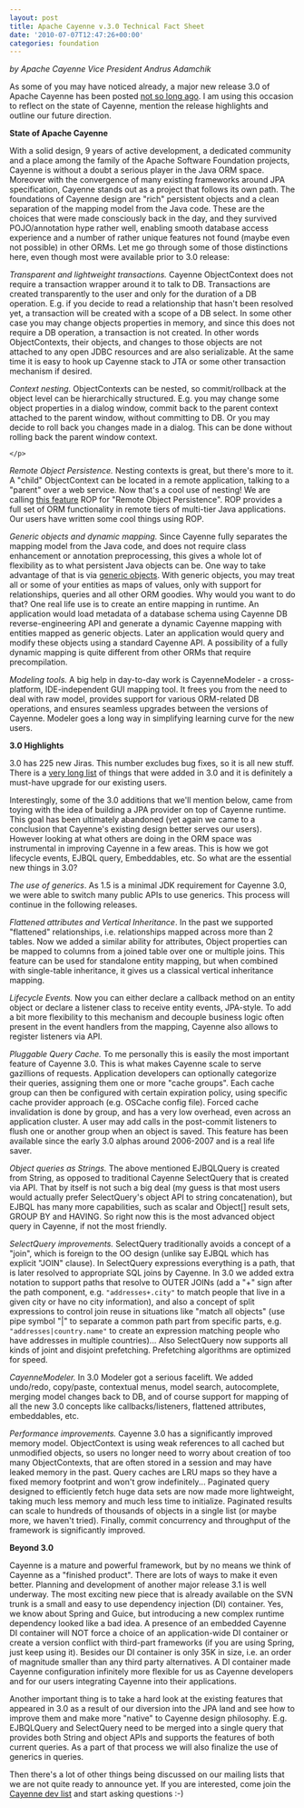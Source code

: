 ```yaml
---
layout: post
title: Apache Cayenne v.3.0 Technical Fact Sheet
date: '2010-07-07T12:47:26+00:00'
categories: foundation
---
```

<i>by Apache Cayenne Vice President Andrus Adamchik</i> 
  <p>As some of you may have noticed already, a major new release 3.0 of Apache Cayenne has been posted <a href="http://cayenne.apache.org/2010/05/06/cayenne-30-released-7-may.html">not so long ago</a>. I am using this occasion to reflect on the state of Cayenne, mention the release highlights and outline our future direction.</p> 
  <p><b>State of Apache Cayenne</b></p> 
  <p>With a solid design, 9 years of active development, a dedicated community and a place among the family of the Apache Software Foundation projects, Cayenne is without a doubt a serious player in the Java ORM space. Moreover with the convergence of many existing frameworks around JPA specification, Cayenne stands out as a project that follows its own path. The foundations of Cayenne design are &quot;rich&quot; persistent objects and a clean separation of the mapping model from the Java code. These are the choices that were made consciously back in the day, and they survived POJO/annotation hype rather well, enabling smooth database access experience and a number of rather unique features not found (maybe even not possible) in other ORMs. Let me go through some of those distinctions here, even though most were available prior to 3.0 release:</p> 
  <p><i>Transparent and lightweight transactions.</i> Cayenne ObjectContext does not require a transaction wrapper around it to talk to DB. Transactions are created transparently to the user and only for the duration of a DB operation. E.g. if you decide to read a relationship that hasn't been resolved yet, a transaction will be created with a scope of a DB select. In some other case you may change objects properties in memory, and since this does not require a DB operation, a transaction is not created. In other words ObjectContexts, their objects, and changes to those objects are not attached to any open JDBC resources and are also serializable. At the same time it is easy to hook up Cayenne stack to JTA or some other transaction mechanism if desired.</p> 
  <p><i>Context nesting.</i> ObjectContexts can be nested, so commit/rollback at the object level can be hierarchically structured. E.g. you may change some object properties in a dialog window, commit back to the parent context attached to the parent window, without committing to DB. Or you may decide to roll back you changes made in a dialog. This can be done without rolling back the parent window context.

	

	</p> 
  <p><i>Remote Object Persistence.</i> Nesting contexts is great, but there's more to it. A &quot;child&quot; ObjectContext can be located in a remote application, talking to a &quot;parent&quot; over a web service. Now that's a cool use of nesting! We are calling <a href="http://cayenne.apache.org/doc30/remote-object-persistence-introduction.html">this feature</a> ROP for &quot;Remote Object Persistence&quot;. ROP provides a full set of ORM functionality in remote tiers of multi-tier Java applications. Our users have written some cool things using ROP.</p> 
  <p><i>Generic objects and dynamic mapping.</i> Since Cayenne fully separates the mapping model from the Java code, and does not require class enhancement or annotation preprocessing, this gives a whole lot of flexibility as to what persistent Java objects can be. One way to take advantage of that is via <a href="http://cayenne.apache.org/doc30/generic-persistent-class.html">generic objects</a>. With generic objects, you may treat all or some of your entities as maps of values, only with support for relationships, queries and all other ORM goodies. Why would you want to do that? One real life use is to create an entire mapping in runtime. An application would load metadata of a database schema using Cayenne DB reverse-engineering API and generate a dynamic Cayenne mapping with entities mapped as generic objects. Later an application would query and modify these objects using a standard Cayenne API. A possibility of a fully dynamic mapping is quite different from other ORMs that require precompilation.</p> 
  <p><i>Modeling tools.</i> A big help in day-to-day work is CayenneModeler - a cross-platform, IDE-independent GUI mapping tool. It frees you from the need to deal with raw model, provides support for various ORM-related DB operations, and ensures seamless upgrades between the versions of Cayenne. Modeler goes a long way in simplifying learning curve for the new users.</p> 
  <p><b>3.0 Highlights</b></p> 
  <p>3.0 has 225 new Jiras. This number excludes bug fixes, so it is all new stuff. There is a <a href="http://cayenne.apache.org/doc30/guide-to-30-features.html">very long list</a> of things that were added in 3.0 and it is definitely a must-have upgrade for our existing users.</p> 
  <p>Interestingly, some of the 3.0 additions that we'll mention below, came from toying with the idea of building a JPA provider on top of Cayenne runtime. This goal has been ultimately abandoned (yet again we came to a conclusion that Cayenne's existing design better serves our users). However looking at what others are doing in the ORM space was instrumental in improving Cayenne in a few areas. This is how we got lifecycle events, EJBQL query, Embeddables, etc. So what are the essential new things in 3.0?</p> 
  <p><i>The use of generics</i>. As 1.5 is a minimal JDK requirement for Cayenne 3.0, we were able to switch many public APIs to use generics. This process will continue in the following releases.</p> 
  <p><i>Flattened attributes and Vertical Inheritance</i>. In the past we supported &quot;flattened&quot; relationships, i.e. relationships mapped across more than 2 tables. Now we added a similar ability for attributes, Object properties can be mapped to columns from a joined table over one or multiple joins. This feature can be used for standalone entity mapping, but when combined with single-table inheritance, it gives us a classical vertical inheritance mapping.</p> 
  <p><i>Lifecycle Events.</i> Now you can either declare a callback method on an entity object or declare a listener class to receive entity events, JPA-style. To add a bit more flexibility to this mechanism and decouple business logic often present in the event handlers from the mapping, Cayenne also allows to register listeners via API.</p> 
  <p><i>Pluggable Query Cache.</i> To me personally this is easily the most important feature of Cayenne 3.0. This is what makes Cayenne scale to serve gazillions of requests. Application developers can optionally categorize their queries, assigning them one or more &quot;cache groups&quot;. Each cache group can then be configured with certain expiration policy, using specific cache provider approach (e.g. OSCache config file). Forced cache invalidation is done by group, and has a very low overhead, even across an application cluster. A user may add calls in the post-commit listeners to flush one or another group when an object is saved. This feature has been available since the early 3.0 alphas around 2006-2007 and is a real life saver.</p> 
  <p><i>Object queries as Strings.</i> The above mentioned EJBQLQuery is created from String, as opposed to traditional Cayenne SelectQuery that is created via API. That by itself is not such a big deal (my guess is that most users would actually prefer SelectQuery's object API to string concatenation), but EJBQL has many more capabilities, such as scalar and Object[] result sets, GROUP BY and HAVING. So right now this is the most advanced object query in Cayenne, if not the most friendly.</p> 
  <p><i>SelectQuery improvements.</i> SelectQuery traditionally avoids a concept of a &quot;join&quot;, which is foreign to the OO design (unlike say EJBQL which has explicit &quot;JOIN&quot; clause). In SelectQuery expressions everything is a path, that is later resolved to appropriate SQL joins by Cayenne. In 3.0 we added extra notation to support paths that resolve to OUTER JOINs (add a &quot;+&quot; sign after the path component, e.g. <code>&quot;addresses+.city&quot;</code> to match people that live in a given city or have no city information), and also a concept of split expressions to control join reuse in situations like &quot;match all objects&quot; (use pipe symbol &quot;|&quot; to separate a common path part from specific parts, e.g. <code>&quot;addresses|country.name&quot;</code> to create an expression matching people who have addresses in multiple countries)... Also SelectQuery now supports all kinds of joint and disjoint prefetching. Prefetching algorithms are optimized for speed.</p> 
  <p><i>CayenneModeler.</i> In 3.0 Modeler got a serious facelift. We added undo/redo, copy/paste, contextual menus, model search, autocomplete, merging model changes back to DB, and of course support for mapping of all the new 3.0 concepts like callbacks/listeners, flattened attributes, embeddables, etc.</p> 
  <p><i>Performance improvements.</i> Cayenne 3.0 has a significantly improved memory model. ObjectContext is using weak references to all cached but unmodified objects, so users no longer need to worry about creation of too many ObjectContexts, that are often stored in a session and may have leaked memory in the past. Query caches are LRU maps so they have a fixed memory footprint and won't grow indefinitely... Paginated query designed to efficiently fetch huge data sets are now made more lightweight, taking much less memory and much less time to initialize. Paginated results can scale to hundreds of thousands of objects in a single list (or maybe more, we haven't tried). Finally, commit concurrency and throughput of the framework is significantly improved.</p> 
  <p><b>Beyond 3.0</b></p> 
  <p>Cayenne is a mature and powerful framework, but by no means we think of Cayenne as a &quot;finished product&quot;. There are lots of ways to make it even better. Planning and development of another major release 3.1 is well underway. The most exciting new piece that is already available on the SVN trunk is a small and easy to use dependency injection (DI) container. Yes, we know about Spring and Guice, but introducing a new complex runtime dependency looked like a bad idea. A presence of an embedded Cayenne DI container will NOT force a choice of an application-wide DI container or create a version conflict with third-part frameworks (if you are using Spring, just keep using it). Besides our DI container is only 35K in size, i.e. an order of magnitude smaller than any third party alternatives. A DI container made Cayenne configuration infinitely more flexible for us as Cayenne developers and for our users integrating Cayenne into their applications.</p> 
  <p>Another important thing is to take a hard look at the existing features that appeared in 3.0 as a result of our diversion into the JPA land and see how to improve them and make more &quot;native&quot; to Cayenne design philosophy. E.g. EJBQLQuery and SelectQuery need to be merged into a single query that provides both String and object APIs and supports the features of both current queries. As a part of that process we will also finalize the use of generics in queries.</p> 
  <p>Then there's a lot of other things being discussed on our mailing lists that we are not quite ready to announce yet. If you are interested, come join the <a href="http://cayenne.apache.org/mailing-lists.html">Cayenne dev list</a> and start asking questions :-)</p>
